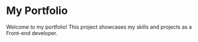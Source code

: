 # My Portfolio

Welcome to my portfolio! This project showcases my skills and projects as a Front-end developer.
